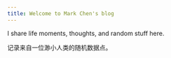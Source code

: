 ```yaml
---
title: Welcome to Mark Chen's blog
---
```

I share life moments, thoughts, and random stuff here. 

记录来自一位渺小人类的随机数据点。

